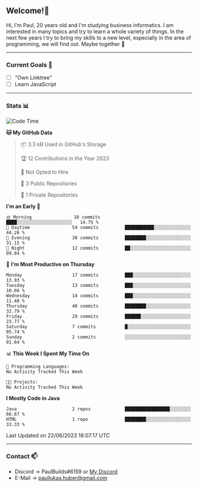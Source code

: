 ## Welcome!👋

Hi, I'm Paul, 20 years old and I'm studying business informatics. I am interested in many topics and try to learn a whole variety of things. In the next few years I try to bring my skills to a new level, especially in the area of programming, we will find out.
Maybe together 🤙

---
### Current Goals 🥅

- [ ] "Own Linktree"
- [ ] Learn JavaScript

---
### Stats 📊

<!--START_SECTION:waka-->
![Code Time](http://img.shields.io/badge/Code%20Time-70%20hrs%202%20mins-blue)

**🐱 My GitHub Data** 

> 📦 3.3 kB Used in GitHub's Storage 
 > 
> 🏆 12 Contributions in the Year 2023
 > 
> 🚫 Not Opted to Hire
 > 
> 📜 3 Public Repositories 
 > 
> 🔑 1 Private Repositories 
 > 
**I'm an Early 🐤** 

```text
🌞 Morning                18 commits          ████░░░░░░░░░░░░░░░░░░░░░   14.75 % 
🌆 Daytime                54 commits          ███████████░░░░░░░░░░░░░░   44.26 % 
🌃 Evening                38 commits          ████████░░░░░░░░░░░░░░░░░   31.15 % 
🌙 Night                  12 commits          ██░░░░░░░░░░░░░░░░░░░░░░░   09.84 % 
```
📅 **I'm Most Productive on Thursday** 

```text
Monday                   17 commits          ███░░░░░░░░░░░░░░░░░░░░░░   13.93 % 
Tuesday                  13 commits          ███░░░░░░░░░░░░░░░░░░░░░░   10.66 % 
Wednesday                14 commits          ███░░░░░░░░░░░░░░░░░░░░░░   11.48 % 
Thursday                 40 commits          ████████░░░░░░░░░░░░░░░░░   32.79 % 
Friday                   29 commits          ██████░░░░░░░░░░░░░░░░░░░   23.77 % 
Saturday                 7 commits           █░░░░░░░░░░░░░░░░░░░░░░░░   05.74 % 
Sunday                   2 commits           ░░░░░░░░░░░░░░░░░░░░░░░░░   01.64 % 
```


📊 **This Week I Spent My Time On** 

```text
💬 Programming Languages: 
No Activity Tracked This Week

🐱‍💻 Projects: 
No Activity Tracked This Week
```

**I Mostly Code in Java** 

```text
Java                     2 repos             █████████████████░░░░░░░░   66.67 % 
HTML                     1 repo              ████████░░░░░░░░░░░░░░░░░   33.33 % 
```




 Last Updated on 22/06/2023 18:07:17 UTC
<!--END_SECTION:waka-->

---
### Contact 📫

* Discord -> PaulBuilds#6159 or [My Discord](https://discord.gg/7kq6UnB)
* E-Mail -> paullukas.huber@gmail.com
